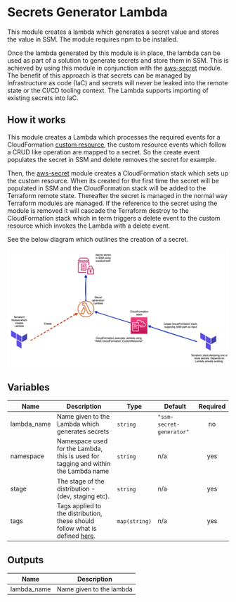 # Secrets Generator Lambda

This module creates a lambda which generates a secret value and stores the value in SSM. The module requires npm to be installed.

Once the lambda generated by this module is in place, the lambda can be used as part of a solution to generate secrets and store them in SSM. This is achieved by using this module in conjunction with the [aws-secret](https://registry.terraform.io/modules/Adaptavist/aws-secret/module/latest) module. The benefit of this approach is that secrets can be managed by Infrastructure as code (IaC) and secrets will never be leaked into the remote state or the CI/CD tooling context. The Lambda supports importing of existing secrets into IaC.

## How it works

This module creates a Lambda which processes the required events for a CloudFormation [custom resource](https://docs.aws.amazon.com/AWSCloudFormation/latest/UserGuide/template-custom-resources-lambda.html), the custom resource events which follow a CRUD like operation are mapped to a secret. So the create event populates the secret in SSM and delete removes the secret for example. 

Then, the [aws-secret](https://registry.terraform.io/modules/Adaptavist/aws-secret/module/latest) module creates a CloudFormation stack which sets up the custom resource. When its created for the first time the secret will be populated in SSM and the CloudFormation stack will be added to the Terraform remote state. Thereafter the secret is managed in the normal way Terraform modules are managed. If the reference to the secret using the module is removed it will cascade the Terraform destroy to the CloudFormation stack which in term triggers a delete event to the custom resource which invokes the Lambda with a delete event. 

See the below diagram which outlines the creation of a secret. 

![Image of Pipeline](docs/secret-generation.png)

## Variables
| Name | Description | Type | Default | Required |
|------|-------------|------|---------|:-----:|
| lambda\_name | Name given to the Lambda which generates secrets | `string` | `"ssm-secret-generator"` | no |
| namespace | Namespace used for the Lambda, this is used for tagging and within the Lambda name | `string` | n/a | yes |
| stage | The stage of the distribution - (dev, staging etc). | `string` | n/a | yes |
| tags | Tags applied to the distribution, these should follow what is defined [here](https://github.com/Adaptavist/terraform-compliance/blob/master/features/tags.feature). | `map(string)` | n/a | yes |

## Outputs

| Name | Description |
|------|-------------|
| lambda\_name | Name given to the lambda |

